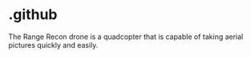 # .github
The Range Recon drone is a quadcopter that is capable of taking aerial pictures quickly and easily.
